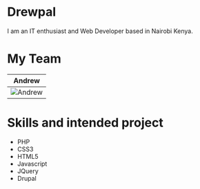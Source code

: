 Drewpal
================

I am an IT enthusiast and Web Developer based in Nairobi Kenya.


My Team
===========================

| Andrew 
|--- 
| ![Andrew](http://satyamediagroup.com/images/team/drew_sang.jpg) | 


Skills and intended project
=======
- PHP
- CSS3
- HTML5
- Javascript
- JQuery
- Drupal

